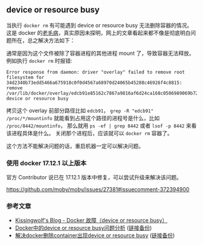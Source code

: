 ## device or resource busy

当执行 `docker rm` 有可能遇到 device or resource busy 无法删除容器的情况。
这是 docker 的[老毛病](https://github.com/moby/moby/issues/22260)，真实原因未探明，网上的文章看起来都不像是彻底明白问题所在，总之解决方法如下：

通常是因为这个文件被除了容器进程的其他进程 mount 了，导致容器无法释放。
例如执行 `docker rm` 时报错:

```
Error response from daemon: driver "overlay" failed to remove root filesystem for 34d2340b73edd5466a675918c0f0d4567a68970d24065b45288c46926f4c8815: remove /var/lib/docker/overlay/edcb91e85162c7867a9816af6d24ca168c0506989069b728931b9586a578ff2e/merged: device or resource busy
```

拷贝这个 overlay 前部分路径比如 `edcb91`，
`grep -R "edcb91" /proc/*/mountinfo` 就能看到占用这个路径的进程号是什么，比如 `/proc/8442/mountinfo`，
那么就用 `ps -ef | grep 8442` 或者 `lsof -p 8442` 来看该进程具体是什么。
关闭那个进程后，应该就可以 `docker rm` 容器了。

这个方法不能解决问题的话，重启机器一定可以解决问题。

### 使用 docker 17.12.1 以上版本

官方 Contributor 说已在 17.12.1 版本中修复，可以尝试升级来解决该问题。

https://github.com/moby/moby/issues/27381#issuecomment-372394900

### 参考文章

- [Kissingwolf's Blog - Docker 故障（device or resource busy）](https://web.archive.org/web/20200927142257/http://blog.kissingwolf.com/2017/09/09/Docker-%E6%95%85%E9%9A%9C%EF%BC%88device-or-resource-busy%EF%BC%89/)
- [Docker中的device or resource busy问题分析](http://niusmallnan.com/2016/12/27/docker-device-resource-busy/) ([链接备份](https://web.archive.org/web/20220625011735/http://niusmallnan.com/2016/12/27/docker-device-resource-busy/))
- [解决docker删除container出现device or resource busy](https://qiita.com/domino-jiang/items/d1cac56e68fba67893e3) ([链接备份](https://web.archive.org/web/20211104042234/https://qiita.com/domino-jiang/items/d1cac56e68fba67893e3))

